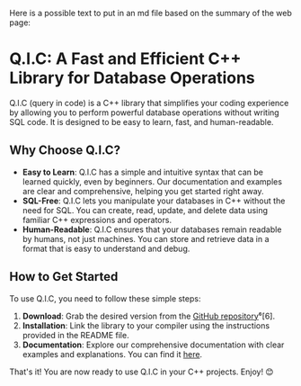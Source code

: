 Here is a possible text to put in an md file based on the summary of the web page:

# Q.I.C: A Fast and Efficient C++ Library for Database Operations

Q.I.C (query in code) is a C++ library that simplifies your coding experience by allowing you to perform powerful database operations without writing SQL code. It is designed to be easy to learn, fast, and human-readable.

## Why Choose Q.I.C?

- **Easy to Learn**: Q.I.C has a simple and intuitive syntax that can be learned quickly, even by beginners. Our documentation and examples are clear and comprehensive, helping you get started right away.
- **SQL-Free**: Q.I.C lets you manipulate your databases in C++ without the need for SQL. You can create, read, update, and delete data using familiar C++ expressions and operators.
- **Human-Readable**: Q.I.C ensures that your databases remain readable by humans, not just machines. You can store and retrieve data in a format that is easy to understand and debug.

## How to Get Started

To use Q.I.C, you need to follow these simple steps:

1. **Download**: Grab the desired version from the [GitHub repository](https://github.com/qic/qic)⁶[6].
2. **Installation**: Link the library to your compiler using the instructions provided in the README file.
3. **Documentation**: Explore our comprehensive documentation with clear examples and explanations. You can find it [here](https://hrodebert.gitbook.io/hrodebert-database/).

That's it! You are now ready to use Q.I.C in your C++ projects. Enjoy! 😊